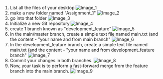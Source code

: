 1. List all the files of your desktop
![Image_1](https://github.com/sure-trust/G1_Git_and_GitHub/assets/118979872/337df2e4-7cb2-4659-9192-932ca9a2bedc)
2. make a new folder named "Assignment_1"
![Image_2](https://github.com/sure-trust/G1_Git_and_GitHub/assets/118979872/31427b57-c707-48fe-99c4-b7e44b5d06b8)
3. go into that folder
![Image_3](https://github.com/sure-trust/G1_Git_and_GitHub/assets/118979872/223195af-208a-405e-8191-83b3cfed6080)
4. Initialize a new Git repository
![Image_4](https://github.com/sure-trust/G1_Git_and_GitHub/assets/118979872/f7fd9a1e-f0fb-4855-af92-1f69173eae96)
5. create 1 branch known as "development_feature"
![Image_5](https://github.com/sure-trust/G1_Git_and_GitHub/assets/118979872/288d69aa-6faa-4af8-be64-59dfbee85796)
6. In the main/master branch, create a simple text file named main.txt (and the content - "your name and from main branch"
![Image_6](https://github.com/sure-trust/G1_Git_and_GitHub/assets/118979872/362ea072-e3e4-4dcc-b804-ad930f980ede)
7. In the development_feature branch, create a simple text file named main.txt (and the content - "your name and from development_feature branch"
![Image_7](https://github.com/sure-trust/G1_Git_and_GitHub/assets/118979872/18566faa-ef8d-4dc3-a628-788b3757e189)
8. Commit your changes in both branches.
![Image_8](https://github.com/sure-trust/G1_Git_and_GitHub/assets/118979872/5e857247-cd80-471d-b5ff-a162302d51e1)
9. Now, your task is to perform a fast-forward merge from the feature branch into the main branch.
![Image_9](https://github.com/sure-trust/G1_Git_and_GitHub/assets/118979872/c20684f7-eb58-457a-8c8a-81249994e220)

